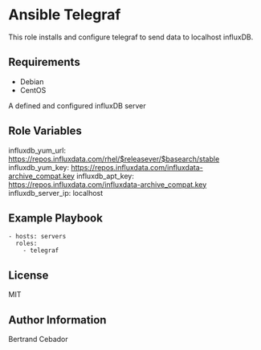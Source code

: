 Ansible Telegraf
=========

This role installs and configure telegraf to send data to localhost influxDB.

Requirements
------------

* Debian
* CentOS

A defined and configured influxDB server

Role Variables
--------------

influxdb_yum_url: https://repos.influxdata.com/rhel/$releasever/$basearch/stable
influxdb_yum_key: https://repos.influxdata.com/influxdata-archive_compat.key
influxdb_apt_key: https://repos.influxdata.com/influxdata-archive_compat.key
influxdb_server_ip: localhost


Example Playbook
----------------

```
- hosts: servers
  roles:
    - telegraf
```

License
-------

MIT

Author Information
------------------

Bertrand Cebador
